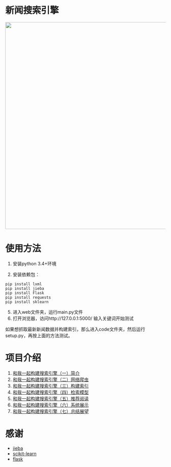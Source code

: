 # 新闻搜索引擎

<img src="./news_search_engine3.png" width = "650" align=center />

# 使用方法

1. 安装python 3.4+环境

2. 安装依赖包：

```
pip install lxml
pip install jieba
pip install Flask
pip install requests
pip install sklearn
```

5. 进入web文件夹，运行main.py文件
6. 打开浏览器，访问http://127.0.0.1:5000/ 输入关键词开始测试

如果想抓取最新新闻数据并构建索引，那么进入code文件夹，然后运行setup.py，再按上面的方法测试。

# 项目介绍

1. [和我一起构建搜索引擎（一）简介](http://bitjoy.net/2016/01/04/introduction-to-building-a-search-engine-1/)
2. [和我一起构建搜索引擎（二）网络爬虫](http://bitjoy.net/2016/01/04/introduction-to-building-a-search-engine-2/)
3. [和我一起构建搜索引擎（三）构建索引](http://bitjoy.net/2016/01/07/introduction-to-building-a-search-engine-3/)
4. [和我一起构建搜索引擎（四）检索模型](http://bitjoy.net/2016/01/07/introduction-to-building-a-search-engine-4/)
5. [和我一起构建搜索引擎（五）推荐阅读](http://bitjoy.net/2016/01/09/introduction-to-building-a-search-engine-5/)
6. [和我一起构建搜索引擎（六）系统展示](http://bitjoy.net/2016/01/09/introduction-to-building-a-search-engine-6/)
7. [和我一起构建搜索引擎（七）总结展望](http://bitjoy.net/2016/01/09/introduction-to-building-a-search-engine-7/)

# 感谢

* [jieba](https://github.com/fxsjy/jieba)
* [scikit-learn](https://github.com/scikit-learn/scikit-learn)
* [flask](https://github.com/mitsuhiko/flask)